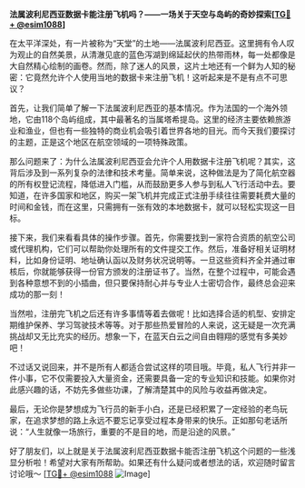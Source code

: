 **法属波利尼西亚数据卡能注册飞机吗？——一场关于天空与岛屿的奇妙探索[[TG💪+ @esim1088](https://t.me/s/esim1088)]**

在太平洋深处，有一片被称为“天堂”的土地——法属波利尼西亚。这里拥有令人叹为观止的自然美景，从清澈见底的蓝色泻湖到绵延起伏的热带雨林，每一处都像是大自然精心绘制的画卷。然而，除了迷人的风景，这片土地还有一个鲜为人知的秘密：它竟然允许个人使用当地的数据卡来注册飞机！这听起来是不是有点不可思议？

首先，让我们简单了解一下法属波利尼西亚的基本情况。作为法国的一个海外领地，它由118个岛屿组成，其中最著名的当属塔希提岛。这里的经济主要依赖旅游业和渔业，但也有一些独特的商业机会吸引着世界各地的目光。而今天我们要探讨的主题，正是这个地区在航空领域的一项特殊政策。

那么问题来了：为什么法属波利尼西亚会允许个人用数据卡注册飞机呢？其实，这背后涉及到一系列复杂的法律和技术考量。简单来说，这种做法是为了简化航空器的所有权登记流程，降低进入门槛，从而鼓励更多人参与到私人飞行活动中去。要知道，在许多国家和地区，购买一架飞机并完成正式注册手续往往需要耗费大量的时间和金钱，而在这里，只需拥有一张有效的本地数据卡，就可以轻松实现这一目标。

接下来，我们来看看具体的操作步骤。首先，你需要找到一家符合资质的航空公司或代理机构，它们可以帮助你处理所有的文件提交工作。然后，准备好相关证明材料，比如身份证明、地址确认函以及财务状况说明等。一旦这些资料齐全并通过审核后，你就能够获得一份官方颁发的注册证书了。当然，在整个过程中，可能会遇到各种意想不到的小插曲，但只要保持耐心并与专业人士密切合作，最终总会迎来成功的那一刻！

当然啦，注册完飞机之后还有许多事情等着去做呢！比如选择合适的机型、安排定期维护保养、学习驾驶技术等等。对于那些热爱冒险的人来说，这无疑是一次充满挑战却又无比充实的经历。想象一下，在蓝天白云之间自由翱翔的感觉有多美妙吧！

不过话又说回来，并不是所有人都适合尝试这样的项目哦。毕竟，私人飞行并非一件小事，它不仅需要投入大量资金，还需要具备一定的专业知识和技能。如果你对此感兴趣的话，不妨先多做些功课，了解清楚其中的风险与收益再做决定。

最后，无论你是梦想成为飞行员的新手小白，还是已经积累了一定经验的老鸟玩家，在追求梦想的路上永远不要忘记享受过程本身带来的快乐。正如那句老话所说：“人生就像一场旅行，重要的不是目的地，而是沿途的风景。”

好了朋友们，以上就是关于法属波利尼西亚数据卡能否注册飞机这个问题的一些浅显分析啦！希望对大家有所帮助。如果还有什么疑问或者想法的话，欢迎随时留言讨论哦～ [[TG💪+ @esim1088](https://t.me/s/esim1088) ![Image](https://i.postimg.cc/4NQfJmqS/Snipaste-2025-05-13-00-14-12.png)]